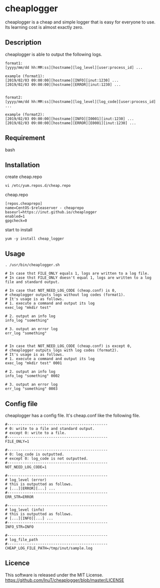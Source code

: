 
# cheaplogger



cheaplogger is a cheap and simple logger that is easy for everyone to use.  
Its learning cost is almost exactly zero.   



## Description
cheaplogger is able to output the following logs.  

    format1:
    [yyyy/mm/dd hh:MM:ss][hostname][log_level][user:process_id] ...  
    
    example (format1):
    [2019/02/03 09:00:00][hostname][INFO][inut:1230] ...  
    [2019/02/03 09:00:00][hostname][ERROR][inut:1230] ...  
    
    
    format2:
    [yyyy/mm/dd hh:MM:ss][hostname][log_level][log_code][user:process_id] ...  

    example (format2):   
    [2019/02/03 09:00:00][hostname][INFO][I0001][inut:1230] ...  
    [2019/02/03 09:00:00][hostname][ERROR][E0001][inut:1230] ...  



## Requirement
bash  



## Installation
create cheap.repo  

    vi /etc/yum.repos.d/cheap.repo

   cheap.repo

    [repos.cheaprepo]
    name=CentOS-$releaserver - cheaprepo
    baseurl=https://inut.github.io/cheaplogger
    enabled=1
    gpgcheck=0
    
start to install  

    yum -y install cheap_logger



## Usage
    . /usr/bin/cheaplogger.sh
    
    # In case thst FILE_ONLY equals 1, logs are written to a log file.
    # In case thst FILE_ONLY doesn't equal 1, logs are written to a log file and standard output.
    
    # In case that NOT_NEED_LOG_CODE (cheap.conf) is 0,
    # cheaplogger outputs logs without log codes (format1).
    # It's usage is as follows.
    # 1. execute a command and output its log
    exec_log "mkdir test"
    
    # 2. output an info log
    info_log "something"
    
    # 3. output an error log
    err_log "something"
    
    
    # In case that NOT_NEED_LOG_CODE (cheap.conf) is except 0,  
    # cheaplogger outputs logs with log codes (format2).
    # It's usage is as follows.
    # 1. execute a command and output its log
    exec_log "mkdir test" 0001
    
    # 2. output an info log
    info_log "something" 0002
    
    # 3. output an error log
    err_log "something" 0003
    
    



## Config file
cheaplogger has a config file. It's cheap.conf like the following file.

    #----------------------------------------------
    # 0: write to a file and standard output.
    # except 0: write to a file.
    #----------------------------------------------
    FILE_ONLY=1

    #----------------------------------------------
    # 0: log_code is outputted.
    # except 0: log_code is not outputted.
    #----------------------------------------------
    NOT_NEED_LOG_CODE=1
    
    #----------------------------------------------
    # log_level (error)
    # this is outputted as follows.
    # [...][ERROR][...] ...
    #----------------------------------------------
    ERR_STR=ERROR
    
    #----------------------------------------------
    # log_level (info)
    # this is outputted as follows.
    # [...][INFO][...] ...
    #----------------------------------------------
    INFO_STR=INFO
    
    #----------------------------------------------
    # log_file_path
    #----------------------------------------------
    CHEAP_LOG_FILE_PATH=/tmp/inut/sample.log
    
    

## Licence
This software is released under the MIT License.  
https://github.com/InuT/cheaplogger/blob/master/LICENSE

